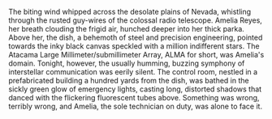 The biting wind whipped across the desolate plains of Nevada, whistling through the rusted guy-wires of the colossal radio telescope.  Amelia Reyes, her breath clouding the frigid air, hunched deeper into her thick parka.  Above her, the dish, a behemoth of steel and precision engineering, pointed towards the inky black canvas speckled with a million indifferent stars. The Atacama Large Millimeter/submillimeter Array, ALMA for short, was Amelia's domain.  Tonight, however, the usually humming, buzzing symphony of interstellar communication was eerily silent.  The control room, nestled in a prefabricated building a hundred yards from the dish, was bathed in the sickly green glow of emergency lights, casting long, distorted shadows that danced with the flickering fluorescent tubes above.  Something was wrong, terribly wrong, and Amelia, the sole technician on duty, was alone to face it.
